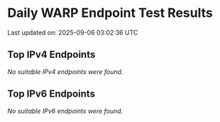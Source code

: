 # Daily WARP Endpoint Test Results

Last updated on: 2025-09-06 03:02:36 UTC

## Top IPv4 Endpoints

*No suitable IPv4 endpoints were found.*


## Top IPv6 Endpoints

*No suitable IPv6 endpoints were found.*

